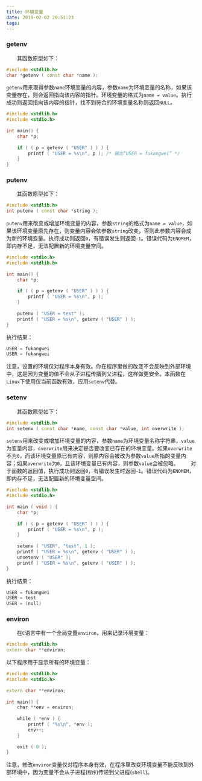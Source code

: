 ```yaml
---
title: 环境变量
date: 2019-02-02 20:51:23
tags:
---
```

### getenv

&emsp;&emsp;其函数原型如下：

``` cpp
#include <stdlib.h>
char *getenv ( const char *name );
```

`getenv`用来取得参数`name`环境变量的内容，参数`name`为环境变量的名称，如果该变量存在，则会返回指向该内容的指针。环境变量的格式为`name = value`。执行成功则返回指向该内容的指针，找不到符合的环境变量名称则返回`NULL`。

``` cpp
#include <stdlib.h>
#include <stdio.h>
​
int main() {
    char *p;
​
    if ( ( p = getenv ( "USER" ) ) ) {
        printf ( "USER = %s\n", p ); /* 输出“USER = fukangwei” */
    }
}
```

### putenv

&emsp;&emsp;其函数原型如下：

``` cpp
#include <stdlib.h>
int putenv ( const char *string );
```

`putenv`用来改变或增加环境变量的内容，参数`string`的格式为`name = value`，如果该环境变量原先存在，则变量内容会依参数`string`改变，否则此参数内容会成为新的环境变量。执行成功则返回`0`，有错误发生则返回`-1`。错误代码为`ENOMEM`，即内存不足，无法配置新的环境变量空间。

``` cpp
#include <stdio.h>
#include <stdlib.h>
​
int main() {
    char *p;
​
    if ( ( p = getenv ( "USER" ) ) ) {
        printf ( "USER = %s\n", p );
    }
​
    putenv ( "USER = test" );
    printf ( "USER = %s\n", getenv ( "USER" ) );
}
```

执行结果：

``` cpp
USER = fukangwei
USER = fukangwei
```

注意，设置的环境仅对程序本身有效。你在程序里做的改变不会反映到外部环境中，这是因为变量的值不会从子进程传播到父进程，这样做更安全。本函数在`Linux`下使用仅当前函数有效，应用`setenv`代替。

### setenv

&emsp;&emsp;其函数原型如下：

``` cpp
#include <stdlib.h>
int setenv ( const char *name, const char *value, int overwrite );
```

`setenv`用来改变或增加环境变量的内容，参数`name`为环境变量名称字符串，`value`为变量内容，`overwrite`用来决定是否要改变已存在的环境变量。如果`overwrite`不为`0`，而该环境变量原已有内容，则原内容会被改为参数`value`所指的变量内容；如果`overwrite`为`0`，且该环境变量已有内容，则参数`value`会被忽略。
&emsp;&emsp;对于函数的返回值，执行成功则返回`0`，有错误发生时返回`-1`。错误代码为`ENOMEM`，即内存不足，无法配置新的环境变量空间。

``` cpp
#include <stdlib.h>
#include <stdio.h>
​
int main ( void ) {
    char *p;
​
    if ( ( p = getenv ( "USER" ) ) ) {
        printf ( "USER = %s\n", p );
    }
​
    setenv ( "USER", "test", 1 );
    printf ( "USER = %s\n", getenv ( "USER" ) );
    unsetenv ( "USER" );
    printf ( "USER = %s\n", getenv ( "USER" ) );
}
```

执行结果：

``` cpp
USER = fukangwei
USER = test
USER = (null)
```

### environ

&emsp;&emsp;在`C`语言中有一个全局变量`environ`，用来记录环境变量：

``` cpp
#include <stdlib.h>
extern char **environ;
```

以下程序用于显示所有的环境变量：

``` cpp
#include <stdlib.h>
#include <stdio.h>
​
extern char **environ;
​
int main() {
    char **env = environ;
​
    while ( *env ) {
        printf ( "%s\n", *env );
        env++;
    }
​
    exit ( 0 );
}
```

注意，修改`environ`变量仅对程序本身有效，在程序里改变环境变量不能反映到外部环境中，因为变量不会从子进程(`程序`)传递到父进程(`shell`)。